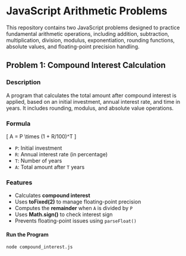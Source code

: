 # JavaScript Arithmetic Problems

This repository contains two JavaScript problems designed to practice fundamental arithmetic operations, including addition, subtraction, multiplication, division, modulus, exponentiation, rounding functions, absolute values, and floating-point precision handling.

## Problem 1: Compound Interest Calculation

### **Description**
A program that calculates the total amount after compound interest is applied, based on an initial investment, annual interest rate, and time in years. It includes rounding, modulus, and absolute value operations.

### **Formula**
\[
A = P \times (1 + R/100)^T
\]
- `P`: Initial investment  
- `R`: Annual interest rate (in percentage)  
- `T`: Number of years  
- `A`: Total amount after `T` years  

### **Features**
- Calculates **compound interest**  
- Uses **toFixed(2)** to manage floating-point precision  
- Computes the **remainder** when `A` is divided by `P`  
- Uses **Math.sign()** to check interest sign  
- Prevents floating-point issues using `parseFloat()`

#### **Run the Program**
```bash
node compound_interest.js

